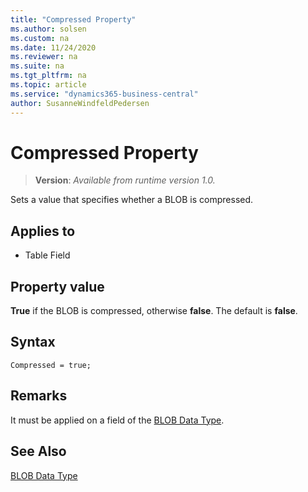```yaml
---
title: "Compressed Property"
ms.author: solsen
ms.custom: na
ms.date: 11/24/2020
ms.reviewer: na
ms.suite: na
ms.tgt_pltfrm: na
ms.topic: article
ms.service: "dynamics365-business-central"
author: SusanneWindfeldPedersen
---
```

[//]: # (START>DO_NOT_EDIT)
[//]: # (IMPORTANT:Do not edit any of the content between here and the END>DO_NOT_EDIT.)
[//]: # (Any modifications should be made in the .xml files in the ModernDev repo.)
# Compressed Property
> **Version**: _Available from runtime version 1.0._

Sets a value that specifies whether a BLOB is compressed.

## Applies to
-   Table Field


[//]: # (IMPORTANT: END>DO_NOT_EDIT)

## Property value

**True** if the BLOB is compressed, otherwise **false**. The default is **false**.

## Syntax

```AL
Compressed = true;
```

## Remarks
It must be applied on a field of the [BLOB Data Type](../datatypes/devenv-blob-data-type.md).

## See Also  

[BLOB Data Type](../datatypes/devenv-blob-data-type.md)